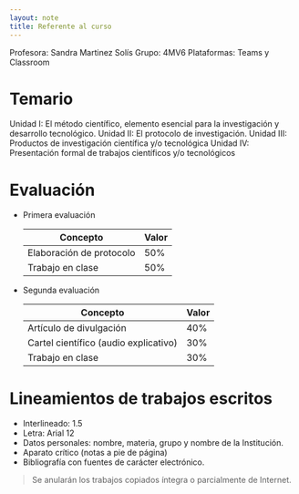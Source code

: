 ```yaml
---
layout: note
title: Referente al curso
---
```


Profesora: Sandra Martinez Solís
Grupo: 4MV6
Plataformas: Teams y Classroom

# Temario

Unidad I: El método científico, elemento esencial para la investigación y desarrollo tecnológico.
Unidad II: El protocolo de investigación.
Unidad III: Productos de investigación científica y/o tecnológica
Unidad IV: Presentación formal de trabajos científicos y/o tecnológicos

# Evaluación

* Primera evaluación

    | Concepto                 | Valor  |
    | -                        | -      |
    | Elaboración de protocolo | $50\%$ |
    | Trabajo en clase         | $50\%$ |

* Segunda evaluación

    | Concepto                              | Valor  |
    | -                                     | -      |
    | Artículo de divulgación               | $40\%$ |
    | Cartel científico (audio explicativo) | $30\%$ |
    | Trabajo en clase                      | $30\%$ |

# Lineamientos de trabajos escritos

* Interlineado: 1.5
* Letra: Arial 12
* Datos personales: nombre, materia, grupo y nombre de la Institución.
* Aparato crítico (notas a pie de página)
* Bibliografía con fuentes de carácter electrónico.
> Se anularán los trabajos copiados íntegra o parcialmente de Internet.
